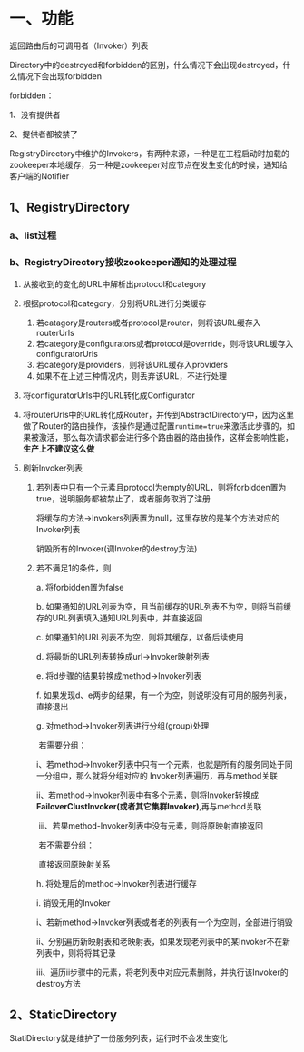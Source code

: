 # 一、功能

返回路由后的可调用者（Invoker）列表

Directory中的destroyed和forbidden的区别，什么情况下会出现destroyed，什么情况下会出现forbidden

forbidden：

1、没有提供者

2、提供者都被禁了

RegistryDirectory中维护的Invokers，有两种来源，一种是在工程启动时加载的zookeeper本地缓存，另一种是zookeeper对应节点在发生变化的时候，通知给客户端的Notifier

## 1、RegistryDirectory

### a、list过程



### b、RegistryDirectory接收zookeeper通知的处理过程

1. 从接收到的变化的URL中解析出protocol和category

2. 根据protocol和category，分别将URL进行分类缓存

   1. 若catagory是routers或者protocol是router，则将该URL缓存入routerUrls
   2. 若category是configurators或者protocol是override，则将该URL缓存入configuratorUrls
   3. 若category是providers，则将该URL缓存入providers
   4. 如果不在上述三种情况内，则丢弃该URL，不进行处理

3. 将configuratorUrls中的URL转化成Configurator

4. 将routerUrls中的URL转化成Router，并传到AbstractDirectory中，因为这里做了Router的路由操作，该操作是通过配置`runtime=true`来激活此步骤的，如果被激活，那么每次请求都会进行多个路由器的路由操作，这样会影响性能，**生产上不建议这么做** 

5. 刷新Invoker列表

   1. 若列表中只有一个元素且protocol为empty的URL，则将forbidden置为true，说明服务都被禁止了，或者服务取消了注册

      将缓存的方法->Invokers列表置为null，这里存放的是某个方法对应的Invoker列表

      销毁所有的Invoker(调Invoker的destroy方法)

   2. 若不满足1的条件，则

      a. 将forbidden置为false

      b. 如果通知的URL列表为空，且当前缓存的URL列表不为空，则将当前缓存的URL列表填入通知URL列表中，并直接返回

      c. 如果通知的URL列表不为空，则将其缓存，以备后续使用

      d. 将最新的URL列表转换成url->Invoker映射列表

      e. 将d步骤的结果转换成method->Invoker列表

      f. 如果发现d、e两步的结果，有一个为空，则说明没有可用的服务列表，直接退出

      g. 对method->Invoker列表进行分组(group)处理

      ​    若需要分组：

      ​     i、若method->Invoker列表中只有一个元素，也就是所有的服务同处于同一分组中，那么就将分组对应的       Invoker列表遍历，再与method关联

      ​     ii、若method->Invoker列表中有多个元素，则将Invoker转换成**FailoverClustInvoker(或者其它集群Invoker)**,再与method关联

      ​    iii、若果method-Invoker列表中没有元素，则将原映射直接返回

      ​    若不需要分组：

      ​    直接返回原映射关系

      h. 将处理后的method->Invoker列表进行缓存

      i. 销毁无用的Invoker

      ​    i、若新method->Invoker列表或者老的列表有一个为空则，全部进行销毁

      ​    ii、分别遍历新映射表和老映射表，如果发现老列表中的某Invoker不在新列表中，则将将其记录

      ​    iii、遍历ii步骤中的元素，将老列表中对应元素删除，并执行该Invoker的destroy方法

## 2、StaticDirectory

StatiDirectory就是维护了一份服务列表，运行时不会发生变化